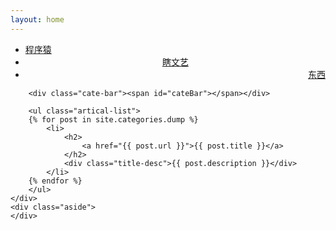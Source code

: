```yaml
---
layout: home
---
```


<div class="index-content dump">
    <div class="section">
        <ul class="artical-cate">
            <li><a href="/"><span>程序猿</span></a></li>
            <li class="on" style="text-align:center"><a href="/dump"><span>瞎文艺</span></a></li>
            <li style="text-align:right"><a href="/project"><span>东西</span></a></li>
        </ul>

        <div class="cate-bar"><span id="cateBar"></span></div>

        <ul class="artical-list">
        {% for post in site.categories.dump %}
            <li>
                <h2>
                    <a href="{{ post.url }}">{{ post.title }}</a>
                </h2>
                <div class="title-desc">{{ post.description }}</div>
            </li>
        {% endfor %}
        </ul>
    </div>
    <div class="aside">
    </div>
</div>
